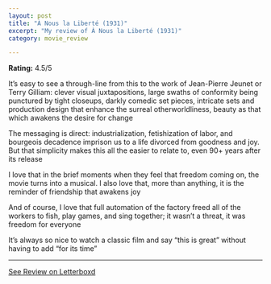 ```yaml
---
layout: post
title: "À Nous la Liberté (1931)"
excerpt: "My review of À Nous la Liberté (1931)"
category: movie_review

---
```


**Rating:** 4.5/5

It’s easy to see a through-line from this to the work of Jean-Pierre Jeunet or Terry Gilliam: clever visual juxtapositions, large swaths of conformity being punctured by tight closeups, darkly comedic set pieces, intricate sets and production design that enhance the surreal otherworldliness, beauty as that which awakens the desire for change

The messaging is direct: industrialization, fetishization of labor, and bourgeois decadence imprison us to a life divorced from goodness and joy. But that simplicity makes this all the easier to relate to, even 90+ years after its release

I love that in the brief moments when they feel that freedom coming on, the movie turns into a musical. I also love that, more than anything, it is the reminder of friendship that awakens joy

And of course, I love that full automation of the factory freed all of the workers to fish, play games, and sing together; it wasn’t a threat, it was freedom for everyone

It’s always so nice to watch a classic film and say “this is great” without having to add “for its time”

<hr>

[See Review on Letterboxd](https://boxd.it/3SdyId)
